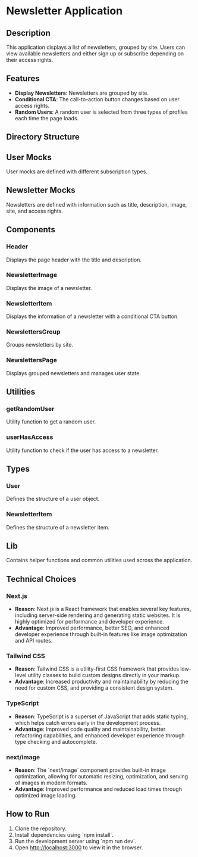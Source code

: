 # Newsletter Application

## Description

This application displays a list of newsletters, grouped by site. Users can view available newsletters and either sign up or subscribe depending on their access rights.

## Features

- **Display Newsletters**: Newsletters are grouped by site.
- **Conditional CTA**: The call-to-action button changes based on user access rights.
- **Random Users**: A random user is selected from three types of profiles each time the page loads.

## Directory Structure

## User Mocks

User mocks are defined with different subscription types.

## Newsletter Mocks

Newsletters are defined with information such as title, description, image, site, and access rights.

## Components

### Header

Displays the page header with the title and description.

### NewsletterImage

Displays the image of a newsletter.

### NewsletterItem

Displays the information of a newsletter with a conditional CTA button.

### NewslettersGroup

Groups newsletters by site.

### NewslettersPage

Displays grouped newsletters and manages user state.

## Utilities

### getRandomUser

Utility function to get a random user.

### userHasAccess

Utility function to check if the user has access to a newsletter.

## Types

### User

Defines the structure of a user object.

### NewsletterItem

Defines the structure of a newsletter item.

## Lib

Contains helper functions and common utilities used across the application.

## Technical Choices

### Next.js

- **Reason**: Next.js is a React framework that enables several key features, including server-side rendering and generating static websites. It is highly optimized for performance and developer experience.
- **Advantage**: Improved performance, better SEO, and enhanced developer experience through built-in features like image optimization and API routes.

### Tailwind CSS

- **Reason**: Tailwind CSS is a utility-first CSS framework that provides low-level utility classes to build custom designs directly in your markup.
- **Advantage**: Increased productivity and maintainability by reducing the need for custom CSS, and providing a consistent design system.

### TypeScript

- **Reason**: TypeScript is a superset of JavaScript that adds static typing, which helps catch errors early in the development process.
- **Advantage**: Improved code quality and maintainability, better refactoring capabilities, and enhanced developer experience through type checking and autocomplete.

### next/image

- **Reason**: The \`next/image\` component provides built-in image optimization, allowing for automatic resizing, optimization, and serving of images in modern formats.
- **Advantage**: Improved performance and reduced load times through optimized image loading.


## How to Run

1. Clone the repository.
2. Install dependencies using \`npm install\`.
3. Run the development server using \`npm run dev\`.
4. Open [http://localhost:3000](http://localhost:3000) to view it in the browser.
